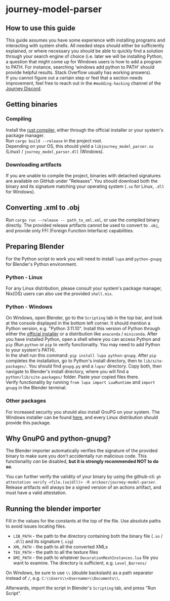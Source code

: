 # journey-model-parser

## How to use this guide
This guide assumes you have some experience with installing programs and interacting with system shells.
All needed steps should either be sufficiently explained, or where necessary you should be able to quickly find a solution through your search engine of choice (i.e. later we will be installing Python, a question that might come up for Windows users is how to add a program to PATH. For instance, searching 'windows add python to PATH' should provide helpful results. Stack Overflow usually has working answers). \
If you cannot figure out a certain step or feel that a section needs improvement, feel free to reach out in the `#modding-hacking` channel of the [Journey Discord](https://discord.gg/TG6GMq4Cyg).

## Getting binaries

### Compiling
Install the [rust compiler](https://www.rust-lang.org/tools/install), either through the official installer or your system's package manager. \
Run `cargo build --release` in the project root. \
Depending on your OS, this should yield a  `libjourney_model_parser.so` (Linux) / `journey_model_parser.dll` (Windows).

### Downloading artifacts
If you are unable to compile the project, binaries with detached signatures are available on GitHub under "Releases".
You should download both the binary and its signature matching your operating system (`.so` for Linux, `.dll` for Windows).

## Converting .xml to .obj
Run `cargo run --release -- path_to_xml.xml`, or use the compiled binary directly. The provided release artifacts cannot be used to convert to `.obj`, and provide only FFI (Foreign Function Interface) capabilities.

## Preparing Blender
For the Python script to work you will need to install `lupa` and `python-gnupg` for Blender's Python environment.
### Python - Linux
For any Linux distribution, please consult your system's package manager, Nix(OS) users can also use the provided `shell.nix`.
### Python - Windows
On Windows, open Blender, go to the `Scripting` tab in the top bar, and look at the console displayed in the bottom left corner. It should mention a Python version, e.g. "Python 3.11.10". Install this version of Python through either the [official installer](https://www.python.org/downloads/windows/) or a distribution like `anaconda` / `miniconda`. After you have installed Python, open a shell where you can access Python and `pip` (Run `python` or `pip` to verify functionality. You may need to add Python to your system's PATH). \
In the shell run this command: `pip install lupa python-gnupg`. After `pip` completes the installation, go to Python's install directory, then to `lib/site-packages/`. You should find `gnupg.py` and a `lupa/` directory. Copy both, then navigate to Blender's install directory, where you will find a `python/lib/site-packages/` folder. Paste your copied files there. \
Verify functionality by running `from lupa import LuaRuntime` and `import gnupg` in the Blender terminal.

### Other packages

For increased security you should also install GnuPG on your system. The Windows installer can be found [here](https://gpg4win.org/index.html), and every Linux distribution should provide this package.

## Why GnuPG and python-gnupg?
The Blender importer automatically verifies the signature of the provided binary to make sure you don't accidentally run malicious code.
This functionality *can* be disabled, **but it is strongly recommended NOT to do so**.

You can further verify the validity of your binary by using the github-cli: `gh attestation verify <file.(so|dll)> -R arckoor/journey-model-parser`. \
Release artifacts will always be a signed version of an actions artifact, and must have a valid attestation.

## Running the blender importer
Fill in the values for the constants at the top of the file. Use absolute paths to avoid issues locating files.
- `LIB_PATH` - the path to the directory containing both the binary file (`.so` / `.dll`) and its signature (`.sig`)
- `XML_PATH` - the path to all the converted XMLs
- `TEX_PATH` - the path to all the texture files
- `DMI_PATH` - the path to whatever `DecorationMeshInstances.lua` file you want to examine. The directory is sufficient, e.g. `Level_Barrens/`

On Windows, be sure to use `\\` (double backslash) as a path separator instead of `/`, e.g. `C:\\Users\\<Username>\\Documents\\`.

Afterwards, import the script in Blender's `Scripting` tab, and press "Run Script".
